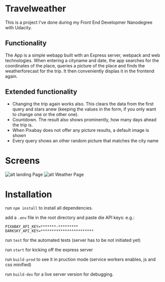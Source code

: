 # Travelweather

This is a project I've done during my Front End Developmer Nanodegree with Udacity.

## Functionality

The App is a simple webapp built with an Express server, webpack and web technologies.
When entering a cityname and date, the app searches for the coordinates of the place, queries a picture of the place and finds the weatherforecast for the trip.
It then conveniently displas it in the frontend again.

## Extended functionality

-   Changing the trip again works also. This clears the data from the first query and stars anew (keeping the values in the form, if you only want to change one or the other one).
-   Countdown. The result also shows prominently, how many days ahead the trip is.
-   When Pixabay does not offer any picture results, a default image is shown
-   Every query shows an other random picture that matches the city name

# Screens

![alt landing Page](https://ibb.co/ZXdq5Zk "Landing Screen")
![alt Weather Page](https://ibb.co/M8KVnXG "Weather Screen")

# Installation

run `npm install` to install all dependencies.

add a `.env` file in the root directory and paste die API keys:
e.g.:

```
PIXABAY_API_KEY=*******-*********
DARKSKY_API_KEY=************************
```

run `test` for the automated tests (server has to be not initiated yet)

run `start` for kicking off the express server

run `build-prod` to see it in pruction mode (service workers enables, js and css minified)

run `build-dev` for a live server version for debugging.
